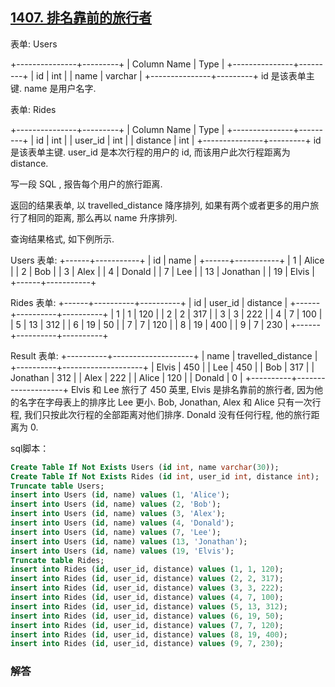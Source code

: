 ## [1407. 排名靠前的旅行者](https://leetcode-cn.com/problems/top-travellers/)

表单: Users

+---------------+---------+
| Column Name   | Type    |
+---------------+---------+
| id            | int     |
| name          | varchar |
+---------------+---------+
id 是该表单主键.
name 是用户名字.


表单: Rides

+---------------+---------+
| Column Name   | Type    |
+---------------+---------+
| id            | int     |
| user_id       | int     |
| distance      | int     |
+---------------+---------+
id 是该表单主键.
user_id 是本次行程的用户的 id, 而该用户此次行程距离为 distance.


写一段 SQL , 报告每个用户的旅行距离.

返回的结果表单,  以 travelled_distance 降序排列, 如果有两个或者更多的用户旅行了相同的距离, 那么再以 name 升序排列.

查询结果格式, 如下例所示.

 

Users 表单:
+------+-----------+
| id   | name      |
+------+-----------+
| 1    | Alice     |
| 2    | Bob       |
| 3    | Alex      |
| 4    | Donald    |
| 7    | Lee       |
| 13   | Jonathan  |
| 19   | Elvis     |
+------+-----------+

Rides 表单:
+------+----------+----------+
| id   | user_id  | distance |
+------+----------+----------+
| 1    | 1        | 120      |
| 2    | 2        | 317      |
| 3    | 3        | 222      |
| 4    | 7        | 100      |
| 5    | 13       | 312      |
| 6    | 19       | 50       |
| 7    | 7        | 120      |
| 8    | 19       | 400      |
| 9    | 7        | 230      |
+------+----------+----------+

Result 表单:
+----------+--------------------+
| name     | travelled_distance |
+----------+--------------------+
| Elvis    | 450                |
| Lee      | 450                |
| Bob      | 317                |
| Jonathan | 312                |
| Alex     | 222                |
| Alice    | 120                |
| Donald   | 0                  |
+----------+--------------------+
Elvis 和 Lee 旅行了 450 英里, Elvis 是排名靠前的旅行者, 因为他的名字在字母表上的排序比 Lee 更小.
Bob, Jonathan, Alex 和 Alice 只有一次行程, 我们只按此次行程的全部距离对他们排序.
Donald 没有任何行程, 他的旅行距离为 0.

sql脚本：

```sql
Create Table If Not Exists Users (id int, name varchar(30));
Create Table If Not Exists Rides (id int, user_id int, distance int);
Truncate table Users;
insert into Users (id, name) values (1, 'Alice');
insert into Users (id, name) values (2, 'Bob');
insert into Users (id, name) values (3, 'Alex');
insert into Users (id, name) values (4, 'Donald');
insert into Users (id, name) values (7, 'Lee');
insert into Users (id, name) values (13, 'Jonathan');
insert into Users (id, name) values (19, 'Elvis');
Truncate table Rides;
insert into Rides (id, user_id, distance) values (1, 1, 120);
insert into Rides (id, user_id, distance) values (2, 2, 317);
insert into Rides (id, user_id, distance) values (3, 3, 222);
insert into Rides (id, user_id, distance) values (4, 7, 100);
insert into Rides (id, user_id, distance) values (5, 13, 312);
insert into Rides (id, user_id, distance) values (6, 19, 50);
insert into Rides (id, user_id, distance) values (7, 7, 120);
insert into Rides (id, user_id, distance) values (8, 19, 400);
insert into Rides (id, user_id, distance) values (9, 7, 230);
```

### 解答

